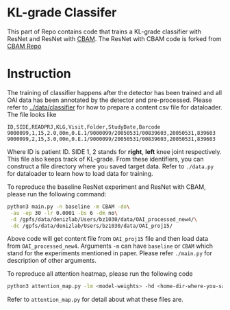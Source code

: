 # KL-grade Classifer
This part of Repo contains code that trains a KL-grade classifier with ResNet and ResNet with [CBAM](https://github.com/Jongchan/attention-module). The ResNet with CBAM code is forked from [CBAM Repo](https://github.com/Jongchan/attention-module)

# Instruction
The training of classifier happens after the detector has been trained and all OAI data has been annotated by the detector and pre-processed. Please refer to [../data/classifier](https://github.com/denizlab/OAI-KL-Grade-Classification/tree/master/data/classifier) for how to prepare a content csv file for dataloader. The file looks like
```
ID,SIDE,READPRJ,KLG,Visit,Folder,StudyDate,Barcode
9000099,1,15,2.0,00m,0.E.1/9000099/20050531/00839603,20050531,839603
9000099,2,15,3.0,00m,0.E.1/9000099/20050531/00839603,20050531,839603
```
Where ID is patient ID. SIDE 1, 2 stands for **right**, **left** knee joint respectively. This file also keeps track of KL-grade. From these identifiers, you can construct a file directory where you saved target data. Refer to `./data.py` for dataloader to learn how to load data for training.


To reproduce the baseline ResNet experiment and ResNet with CBAM, please run the following command:
```bash
python3 main.py -n baseline -m CBAM -do\
 -au -ep 30 -lr 0.0001 -bs 6 -dm no\
 -d /gpfs/data/denizlab/Users/bz1030/data/OAI_processed_new4/\
 -dc /gpfs/data/denizlab/Users/bz1030/data/OAI_proj15/
```
Above code will get content file from `OAI_proj15` file and then load data from `OAI_processed_new4`. Arguments `-m` can have `baseline` or `CBAM` which stand for the experiments mentioned in paper. Please refer `./main.py` for description of other arguments.

To reproduce all attention heatmap, please run the following code
```bash
python3 attention_map.py -lm <model-weights> -hd <home-dir-where-you-saved-h5-files> -sp <summary-path>
```
Refer to `attention_map.py` for detail about what these files are.
